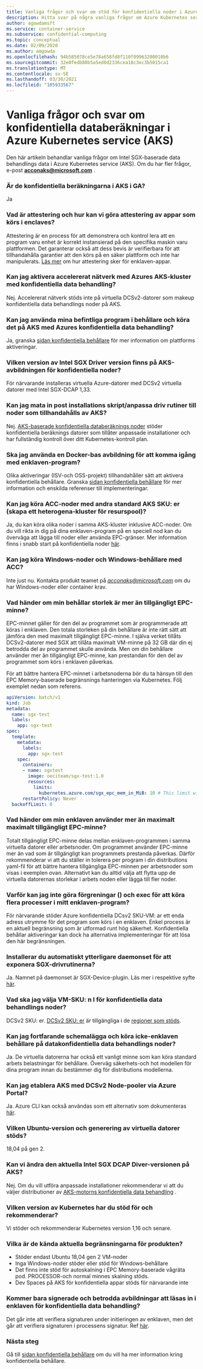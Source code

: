 ```yaml
---
title: Vanliga frågor och svar om stöd för konfidentiella noder i Azure Kubernetes service (AKS)
description: Hitta svar på några vanliga frågor om Azure Kubernetes service (AKS) & stöd för Azure konfidentiell data behandling (ACC).
author: agowdamsft
ms.service: container-service
ms.subservice: confidential-computing
ms.topic: conceptual
ms.date: 02/09/2020
ms.author: amgowda
ms.openlocfilehash: 94b585078ce5e78a658fd8f110f09963200010b6
ms.sourcegitcommit: 32e0fedb80b5a5ed0d2336cea18c3ec3b5015ca1
ms.translationtype: MT
ms.contentlocale: sv-SE
ms.lasthandoff: 03/30/2021
ms.locfileid: "105933567"
---
```

# <a name="frequently-asked-questions-about-confidential-computing-nodes-on-azure-kubernetes-service-aks"></a>Vanliga frågor och svar om konfidentiella databeräkningar i Azure Kubernetes service (AKS)

Den här artikeln behandlar vanliga frågor om Intel SGX-baserade data behandlings data i Azure Kubernetes service (AKS). Om du har fler frågor, e-post **acconaks@microsoft.com** .

<a name="1"></a>
### <a name="are-the-confidential-computing-nodes-on-aks-in-ga"></a>Är de konfidentiella beräkningarna i AKS i GA? ###
Ja

<a name="2"></a>
### <a name="what-is-attestation-and-how-can-we-do-attestation-of-apps-running-in-enclaves"></a>Vad är attestering och hur kan vi göra attestering av appar som körs i enclaves? ###
Attestering är en process för att demonstrera och kontrol lera att en program varu enhet är korrekt instansierad på den specifika maskin varu plattformen. Det garanterar också att dess bevis är verifierbara för att tillhandahålla garantier att den körs på en säker plattform och inte har manipulerats. [Läs mer](attestation.md) om hur attestering sker för enklaven-appar.

<a name="3"></a>
### <a name="can-i-enable-accelerated-networking-with-azure-confidential-computing-aks-clusters"></a>Kan jag aktivera accelererat nätverk med Azures AKS-kluster med konfidentiella data behandling? ###
Nej. Accelererat nätverk stöds inte på virtuella DCSv2-datorer som makeup konfidentiella data behandlings noder på AKS. 

<a name="4"></a>
### <a name="can-i-bring-my-existing-containerized-applications-and-run-it-on-aks-with-azure-confidential-computing"></a>Kan jag använda mina befintliga program i behållare och köra det på AKS med Azures konfidentiella data behandling? ###
Ja, granska [sidan konfidentiella behållare](confidential-containers.md) för mer information om plattforms aktiveringar.

<a name="5"></a>
### <a name="what-version-of-intel-sgx-driver-version-is-on-the-aks-image-for-confidential-nodes"></a>Vilken version av Intel SGX Driver version finns på AKS-avbildningen för konfidentiella noder? ### 
För närvarande installeras virtuella Azure-datorer med DCSv2 virtuella datorer med Intel SGX-DCAP 1,33. 

<a name="6"></a>
### <a name="can-i-inject-post-install-scriptscustomize-drivers-to-the-nodes-provisioned-by-aks"></a>Kan jag mata in post installations skript/anpassa driv rutiner till noder som tillhandahålls av AKS? ###
Nej. [AKS-baserade konfidentiella databeräknings noder](https://github.com/Azure/aks-engine/blob/master/docs/topics/sgx.md) stöder konfidentiella beräknings datorer som tillåter anpassade installationer och har fullständig kontroll över ditt Kubernetes-kontroll plan.
<a name="7"></a>

### <a name="should-i-be-using-a-docker-base-image-to-get-started-on-enclave-applications"></a>Ska jag använda en Docker-bas avbildning för att komma igång med enklaven-program? ###
Olika aktiveringar (ISV-och OSS-projekt) tillhandahåller sätt att aktivera konfidentiella behållare. Granska [sidan konfidentiella behållare](confidential-containers.md) för mer information och enskilda referenser till implementeringar.

<a name="8"></a>
### <a name="can-i-run-acc-nodes-with-other-standard-aks-skus-build-a-heterogenous-node-pool-cluster"></a>Kan jag köra ACC-noder med andra standard AKS SKU: er (skapa ett heterogena-kluster för resurspool)? ###

Ja, du kan köra olika noder i samma AKS-kluster inklusive ACC-noder. Om du vill rikta in dig på dina enklaven-program på en speciell nod kan du överväga att lägga till noder eller använda EPC-gränser. Mer information finns i snabb start på konfidentiella noder [här](confidential-nodes-aks-get-started.md).

<a name="9"></a>
### <a name="can-i-run-windows-nodes-and-windows-containers-with-acc"></a>Kan jag köra Windows-noder och Windows-behållare med ACC? ###
Inte just nu. Kontakta produkt teamet på *acconaks@microsoft.com* om du har Windows-noder eller container krav. 

<a name="10"></a>
### <a name="what-if-my-container-size-is-more-than-available-epc-memory"></a>Vad händer om min behållar storlek är mer än tillgängligt EPC-minne? ###
EPC-minnet gäller för den del av programmet som är programmerade att köras i enklaven. Den totala storleken på din behållare är inte rätt sätt att jämföra den med maximalt tillgängligt EPC-minne. I själva verket tillåts DCSv2-datorer med SGX att tillåta maximalt VM-minne på 32 GB där din ej betrodda del av programmet skulle använda. Men om din behållare använder mer än tillgängligt EPC-minne, kan prestandan för den del av programmet som körs i enklaven påverkas.

För att bättre hantera EPC-minnet i arbetsnoderna bör du ta hänsyn till den EPC Memory-baserade begränsnings hanteringen via Kubernetes. Följ exemplet nedan som referens.

```yaml
apiVersion: batch/v1
kind: Job
metadata:
  name: sgx-test
  labels:
    app: sgx-test
spec:
  template:
    metadata:
      labels:
        app: sgx-test
    spec:
      containers:
      - name: sgxtest
        image: oeciteam/sgx-test:1.0
        resources:
          limits:
            kubernetes.azure.com/sgx_epc_mem_in_MiB: 10 # This limit will automatically place the job into confidential computing node. Alternatively, you can target deployment to nodepools
      restartPolicy: Never
  backoffLimit: 0
```
<a name="11"></a>
### <a name="what-happens-if-my-enclave-consumes-more-than-maximum-available-epc-memory"></a>Vad händer om min enklaven använder mer än maximalt maximalt tillgängligt EPC-minne? ###

Totalt tillgängligt EPC-minne delas mellan enklaven-programmen i samma virtuella datorer eller arbetsnoder. Om programmet använder EPC-minne mer än vad som är tillgängligt kan programmets prestanda påverkas. Därför rekommenderar vi att du ställer in tolerera per program i din distributions yaml-fil för att bättre hantera tillgängliga EPC-minnen per arbetsnoder som visas i exemplen ovan. Alternativt kan du alltid välja att flytta upp de virtuella datorernas storlekar i arbets noden eller lägga till fler noder. 

<a name="12"></a>
### <a name="why-cant-i-do-forks--and-exec-to-run-multiple-processes-in-my-enclave-application"></a>Varför kan jag inte göra förgreningar () och exec för att köra flera processer i mitt enklaven-program? ###

För närvarande stöder Azure konfidentiella DCsv2 SKU-VM: ar ett enda adress utrymme för det program som körs i en enklaven. Enkel process är en aktuell begränsning som är utformad runt hög säkerhet. Konfidentiella behållar aktiveringar kan dock ha alternativa implementeringar för att lösa den här begränsningen.
<a name="13"></a>
### <a name="do-you-automatically-install-any-additional-daemonset-to-expose-the-sgx-drivers"></a>Installerar du automatiskt ytterligare daemonset för att exponera SGX-drivrutinerna? ###

Ja. Namnet på daemonset är SGX-Device-plugin. Läs mer i respektive syfte [här](confidential-nodes-aks-overview.md).  

<a name="14"></a>
### <a name="what-is-the-vm-sku-i-should-be-choosing-for-confidential-computing-nodes"></a>Vad ska jag välja VM-SKU: n I för konfidentiella data behandlings noder? ###

DCSv2 SKU: er. [DCSv2 SKU: er](../virtual-machines/dcv2-series.md) är tillgängliga i de [regioner som stöds](https://azure.microsoft.com/global-infrastructure/services/?products=virtual-machines&regions=all).

<a name="15"></a>
### <a name="can-i-still-schedule-and-run-non-enclave-containers-on-confidential-computing-nodes"></a>Kan jag fortfarande schemalägga och köra icke-enklaven behållare på datakonfidentiella data behandlings noder? ###

Ja. De virtuella datorerna har också ett vanligt minne som kan köra standard arbets belastningar för behållare. Överväg säkerhets-och hot modellen för dina program innan du bestämmer dig för distributions modellerna.
<a name="16"></a>

### <a name="can-i-provision-aks-with-dcsv2-node-pools-through-azure-portal"></a>Kan jag etablera AKS med DCSv2 Node-pooler via Azure Portal? ###

Ja. Azure CLI kan också användas som ett alternativ som dokumenteras [här](confidential-nodes-aks-get-started.md).

<a name="17"></a>
### <a name="what-ubuntu-version-and-vm-generation-is-supported"></a>Vilken Ubuntu-version och generering av virtuella datorer stöds? ###
18,04 på gen 2. 

<a name="18"></a>
### <a name="can-we-change-the-current-intel-sgx-dcap-diver-version-on-aks"></a>Kan vi ändra den aktuella Intel SGX DCAP Diver-versionen på AKS? ###

Nej. Om du vill utföra anpassade installationer rekommenderar vi att du väljer distributioner av [AKS-motorns konfidentiella data behandling](https://github.com/Azure/aks-engine/blob/master/docs/topics/sgx.md) . 

<a name="19"></a>

### <a name="what-version-of-kubernetes-do-you-support-and-recommend"></a>Vilken version av Kubernetes har du stöd för och rekommenderar? ###

Vi stöder och rekommenderar Kubernetes version 1,16 och senare. 

<a name="20"></a>
### <a name="what-are-the-known-current-limitations-of-the-product"></a>Vilka är de kända aktuella begränsningarna för produkten? ###

- Stöder endast Ubuntu 18,04 gen 2 VM-noder 
- Inga Windows-noder stöder eller stöd för Windows-behållare
- Det finns inte stöd för autoskalning i EPC Memory-baserade vågräta pod. PROCESSOR-och normal minnes skalning stöds.
- Dev Spaces på AKS för konfidentiella appar stöds för närvarande inte

<a name="21"></a>
### <a name="will-only-signed-and-trusted-images-be-loaded-in-the-enclave-for-confidential-computing"></a>Kommer bara signerade och betrodda avbildningar att läsas in i enklaven för konfidentiella data behandling? ###
Det går inte att verifiera signaturen under initieringen av enklaven, men det går att verifiera signaturen i processens signatur. Ref [här](../attestation/basic-concepts.md#benefits-of-policy-signing). 

### <a name="next-steps"></a>Nästa steg
Gå till [sidan konfidentiella behållare](confidential-containers.md) om du vill ha mer information kring konfidentiella behållare.
